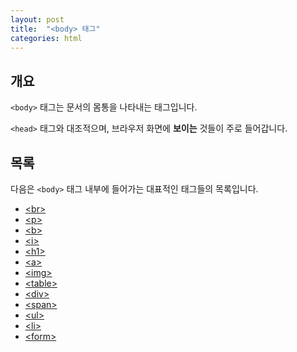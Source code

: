 ```yaml
---
layout: post
title:  "<body> 태그"
categories: html
---
```


## 개요
`<body>` 태그는 문서의 몸통을 나타내는 태그입니다.

`<head>` 태그와 대조적으며, 브라우저 화면에 **보이는** 것들이 주로 들어갑니다.

## 목록
다음은 `<body>` 태그 내부에 들어가는 대표적인 태그들의 목록입니다.

- [&lt;br&gt;](/html-course/br-태그)
- [&lt;p&gt;](/html-course/p-태그)
- [&lt;b&gt;](/html-course/b-태그)
- [&lt;i&gt;](/html-course/i-태그)
- [&lt;h1&gt;](/html-course/hn-태그)
- [&lt;a&gt;](/html-course/a-태그)
- [&lt;img&gt;](/html-course/p-태그)
- [&lt;table&gt;](/html-course/table-태그)
- [&lt;div&gt;](/html-course/div-태그)
- [&lt;span&gt;](/html-course/span-태그)
- [&lt;ul&gt;](/html-course/li-태그)
- [&lt;li&gt;](/html-course/li-태그)
- [&lt;form&gt;](/html-course/form-태그)